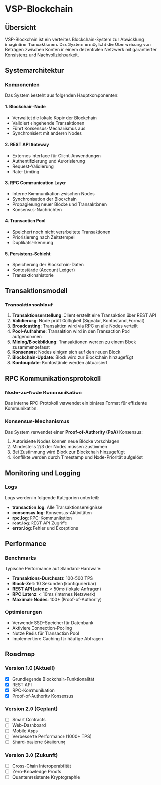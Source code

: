# VSP-Blockchain

## Übersicht

VSP-Blockchain ist ein verteiltes Blockchain-System zur Abwicklung imaginärer Transaktionen. Das System ermöglicht die Überweisung von Beträgen zwischen Konten in einem dezentralen Netzwerk mit garantierter Konsistenz und Nachvollziehbarkeit.

## Systemarchitektur

### Komponenten

Das System besteht aus folgenden Hauptkomponenten:

#### 1. Blockchain-Node
- Verwaltet die lokale Kopie der Blockchain
- Validiert eingehende Transaktionen
- Führt Konsensus-Mechanismus aus
- Synchronisiert mit anderen Nodes

#### 2. REST API Gateway
- Externes Interface für Client-Anwendungen
- Authentifizierung und Autorisierung
- Request-Validierung
- Rate-Limiting

#### 3. RPC Communication Layer
- Interne Kommunikation zwischen Nodes
- Synchronisation der Blockchain
- Propagierung neuer Blöcke und Transaktionen
- Konsensus-Nachrichten

#### 4. Transaction Pool
- Speichert noch nicht verarbeitete Transaktionen
- Priorisierung nach Zeitstempel
- Duplikatserkennung

#### 5. Persistenz-Schicht
- Speicherung der Blockchain-Daten
- Kontostände (Account Ledger)
- Transaktionshistorie

## Transaktionsmodell

### Transaktionsablauf

1. **Transaktionserstellung**: Client erstellt eine Transaktion über REST API
2. **Validierung**: Node prüft Gültigkeit (Signatur, Kontostand, Format)
3. **Broadcasting**: Transaktion wird via RPC an alle Nodes verteilt
4. **Pool-Aufnahme**: Transaktion wird in den Transaction Pool aufgenommen
5. **Mining/Blockbildung**: Transaktionen werden zu einem Block zusammengefasst
6. **Konsensus**: Nodes einigen sich auf den neuen Block
7. **Blockchain-Update**: Block wird zur Blockchain hinzugefügt
8. **Kontoupdate**: Kontostände werden aktualisiert

## RPC Kommunikationsprotokoll

### Node-zu-Node Kommunikation

Das interne RPC-Protokoll verwendet ein binäres Format für effiziente Kommunikation.

### Konsensus-Mechanismus

Das System verwendet einen **Proof-of-Authority (PoA)** Konsensus:

1. Autorisierte Nodes können neue Blöcke vorschlagen
2. Mindestens 2/3 der Nodes müssen zustimmen
3. Bei Zustimmung wird Block zur Blockchain hinzugefügt
4. Konflikte werden durch Timestamp und Node-Priorität aufgelöst

## Monitoring und Logging

### Logs

Logs werden in folgende Kategorien unterteilt:

- **transaction.log**: Alle Transaktionsereignisse
- **consensus.log**: Konsensus-Aktivitäten
- **rpc.log**: RPC-Kommunikation
- **rest.log**: REST API Zugriffe
- **error.log**: Fehler und Exceptions

## Performance

### Benchmarks

Typische Performance auf Standard-Hardware:

- **Transaktions-Durchsatz**: 100-500 TPS
- **Block-Zeit**: 10 Sekunden (konfigurierbar)
- **REST API Latenz**: < 50ms (lokale Anfragen)
- **RPC Latenz**: < 10ms (internes Netzwerk)
- **Maximale Nodes**: 100+ (Proof-of-Authority)

### Optimierungen

- Verwende SSD-Speicher für Datenbank
- Aktiviere Connection-Pooling
- Nutze Redis für Transaction Pool
- Implementiere Caching für häufige Abfragen

## Roadmap

### Version 1.0 (Aktuell)
- [x] Grundlegende Blockchain-Funktionalität
- [x] REST API
- [x] RPC-Kommunikation
- [x] Proof-of-Authority Konsensus

### Version 2.0 (Geplant)
- [ ] Smart Contracts
- [ ] Web-Dashboard
- [ ] Mobile Apps
- [ ] Verbesserte Performance (1000+ TPS)
- [ ] Shard-basierte Skalierung

### Version 3.0 (Zukunft)
- [ ] Cross-Chain Interoperabilität
- [ ] Zero-Knowledge Proofs
- [ ] Quantenresistente Kryptographie

